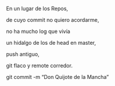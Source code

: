 En un lugar de los Repos,
de cuyo commit no quiero acordarme,no ha mucho log que vivíaun hidalgo de los de head en master,push antiguo,git flaco y remote corredor.git commit -m “Don Quijote de la Mancha”